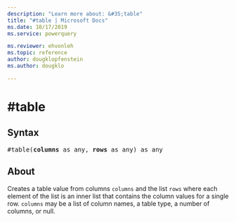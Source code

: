 ```yaml
---
description: "Learn more about: &#35;table"
title: "#table | Microsoft Docs"
ms.date: 10/17/2019
ms.service: powerquery

ms.reviewer: ehvonleh
ms.topic: reference
author: dougklopfenstein
ms.author: dougklo

---
```

# &#35;table

## Syntax

<pre>
#table(<b>columns</b> as any, <b>rows</b> as any) as any
</pre>

## About
Creates a table value from columns `columns` and the list `rows` where each element of the list is an inner list that contains the column values for a single row. `columns` may be a list of column names, a table type, a number of columns, or null.

  
